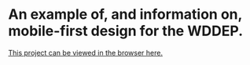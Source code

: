 # An example of, and information on, mobile-first design for the WDDEP.

[This project can be viewed in the browser here.](https://lancecore.github.io/wddep-mobile-first-example/)